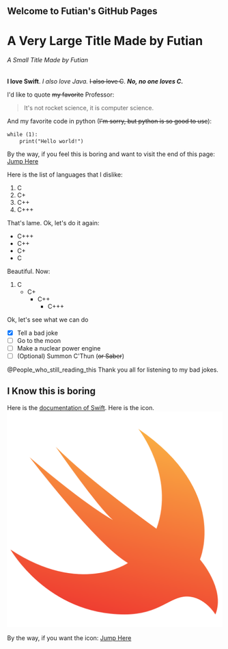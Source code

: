## Welcome to Futian's GitHub Pages
# A Very Large Title Made by Futian
###### A Small Title Made by Futian

**I love Swift**. *I also love Java.* ~~I also love C~~. ***No, no one loves C.***

I'd like to quote ~~my favorite~~ Professor:
> It's not rocket science, it is computer science.

And my favorite code in python (~~I'm sorry, but python is so good to use~~):
```
while (1):
    print("Hello world!")
```
   
By the way, if you feel this is boring and want to visit the end of this page: [Jump Here](https://github.com/f6zhang/CSE110Lab1/blob/gh-pages/index.md#i-know-this-is-boring)

Here is the list of languages that I dislike:
1. C
2. C+
3. C++
4. C+++

That's lame. Ok, let's do it again:
- C+++
- C++
- C+
- C

Beautiful. Now:
1. C
   - C+
     - C++
       - C+++

Ok, let's see what we can do

- [x] Tell a bad joke
- [ ] Go to the moon
- [ ] Make a nuclear power engine
- [ ] \(Optional) Summon C'Thun (~~or Saber~~)

@People_who_still_reading_this Thank you all for listening to my bad jokes.



## I Know this is boring

Here is the [documentation of Swift](https://swift.org/documentation/). Here is the icon. ![icon of Swift](Swift.png)

By the way, if you want the icon: [Jump Here](Swift.png)
